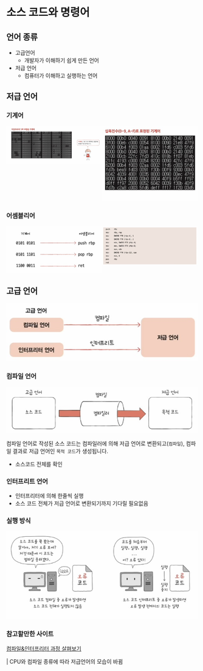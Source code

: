 # 소스 코드와 명령어

## 언어 종류
- 고급언어
  - 개발자가 이해하기 쉽게 만든 언어
- 저급 언어
  - 컴퓨터가 이해하고 실행하는 언어

## 저급 언어

### 기계어

<div style='display: flex;'>
    <div style='width:50%'>
        <img src='./img/lang_1.jpg'>
    </div>
    <div style='width:50%'>
        <img  src='./img/lang_2.jpg'>
    </div>
</div>


### 어셈블리어

<div style='display: flex;'>
    <div style='width:50%'>
        <img src='./img/assembly_1.jpg'>
    </div>
    <div style='width:50%'>
        <img  src='./img/assembly_2.jpg'>
    </div>
</div>

## 고급 언어

<img src='./img/lang_3.jpg'>

### 컴파일 언어

<img src='./img/compile_1.jpg'>

컴파일 언어로 작성된 소스 코드는 컴파일러에 의해 저급 언어로 변환되고(`컴파일`), 컴파일 결과로 저급 언어인 `목적 코드`가 생성됩니다.
- 소스코드 전체를 확인

### 인터프리트 언어

- 인터프리터에 의해 한줄씩 실행
- 소스 코드 전체가 저급 언어로 변환되기까지 기다릴 필요없음

### 실행 방식

<img src='./img/compile_interpreter.jpg'>

### 참고할만한 사이트
[컴파일&인터프리터 과정 살펴보기](https://godbolt.org/)

| CPU와 컴파일 종류에 따라 저급언어의 모습이 바뀜


